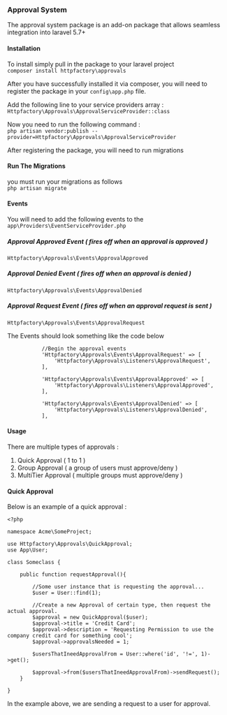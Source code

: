 ### Approval System  
The approval system package is an add-on package that allows seamless integration into laravel 5.7+

#### Installation  
To install simply pull in the package to your laravel project  
`composer install httpfactory\approvals`  
  
After you have successfully installed it via composer, you will need to  
register the package in your `config\app.php` file.  
  
Add the following line to your service providers array :  
`Httpfactory\Approvals\ApprovalServiceProvider::class`  
  
Now you need to run the following command :  
`php artisan vendor:publish --provider=Httpfactory\Approvals\ApprovalServiceProvider`  
  
    
    
    
After registering the package, you will need to run migrations

#### Run The Migrations  
you must run your migrations as follows  
`php artisan migrate`

#### Events  
You will need to add the following events to the  `app\Providers\EventServiceProvider.php`  
  
##### Approval Approved Event ( fires off when an approval is approved )  
`Httpfactory\Approvals\Events\ApprovalApproved`  

##### Approval Denied Event ( fires off when an approval is denied )  
`Httpfactory\Approvals\Events\ApprovalDenied`  

##### Approval Request Event ( fires off when an approval request is sent )  
`Httpfactory\Approvals\Events\ApprovalRequest`  
  
The Events should look something like the code below    
```
           //Begin the approval events
           'Httpfactory\Approvals\Events\ApprovalRequest' => [
               'Httpfactory\Approvals\Listeners\ApprovalRequest',
           ],
   
           'Httpfactory\Approvals\Events\ApprovalApproved' => [
               'Httpfactory\Approvals\Listeners\ApprovalApproved',
           ],
   
           'Httpfactory\Approvals\Events\ApprovalDenied' => [
               'Httpfactory\Approvals\Listeners\ApprovalDenied',
           ],
```  
  
  
#### Usage  
There are multiple types of approvals :  
  
  1. Quick Approval ( 1 to 1 )
  2. Group Approval ( a group of users must approve/deny )
  3. MultiTier Approval ( multiple groups must approve/deny )
  
  
#### Quick Approval  
Below is an example of a quick approval :  

```
<?php

namespace Acme\SomeProject;

use Httpfactory\Approvals\QuickApproval;
use App\User;

class Someclass {
    
    public function requestApproval(){
        
        //Some user instance that is requesting the approval...
        $user = User::find(1);
    
        //Create a new Approval of certain type, then request the actual approval.
        $approval = new QuickApproval($user);
        $approval->title = 'Credit Card';
        $approval->description = 'Requesting Permission to use the company credit card for something cool';
        $approval->approvalsNeeded = 1;

        $usersThatIneedApprovalFrom = User::where('id', '!=', 1)->get();

        $approval->from($usersThatIneedApprovalFrom)->sendRequest();
    }

}
```  
  
In the example above, we are sending a request to a user for approval.
  
  